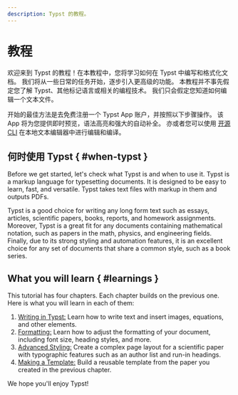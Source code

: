 ```yaml
---
description: Typst 的教程。
---
```


# 教程
欢迎来到 Typst 的教程！在本教程中，您将学习如何在 Typst 中编写和格式化文档。
我们将从一些日常的任务开始，逐步引入更高级的功能。
本教程并不事先假定您了解 Typst、其他标记语言或相关的编程技术。
我们只会假定您知道如何编辑一个文本文件。

开始的最佳方法是去免费注册一个 Typst App 账户，并按照以下步骤操作。
该 App 将为您提供即时预览，语法高亮和强大的自动补全。
亦或者您可以使用 [开源 CLI](https://github.com/typst/typst) 在本地文本编辑器中进行编辑和编译。

## 何时使用 Typst { #when-typst }
Before we get started, let's check what Typst is and when to use it. Typst is a
markup language for typesetting documents. It is designed to be easy to learn,
fast, and versatile. Typst takes text files with markup in them and outputs
PDFs.

Typst is a good choice for writing any long form text such as essays, articles,
scientific papers, books, reports, and homework assignments. Moreover, Typst is
a great fit for any documents containing mathematical notation, such as papers
in the math, physics, and engineering fields. Finally, due to its strong styling
and automation features, it is an excellent choice for any set of documents that
share a common style, such as a book series.

## What you will learn { #learnings }
This tutorial has four chapters. Each chapter builds on the previous one. Here
is what you will learn in each of them:

1. [Writing in Typst:]($tutorial/writing-in-typst) Learn how to write text and
   insert images, equations, and other elements.
2. [Formatting:]($tutorial/formatting) Learn how to adjust the formatting
   of your document, including font size, heading styles, and more.
3. [Advanced Styling:]($tutorial/advanced-styling) Create a complex page
   layout for a scientific paper with typographic features such as an author
   list and run-in headings.
4. [Making a Template:]($tutorial/making-a-template) Build a reusable template
   from the paper you created in the previous chapter.

We hope you'll enjoy Typst!
